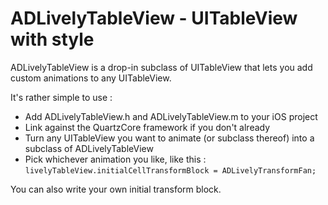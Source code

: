 # ADLivelyTableView - UITableView with style

ADLivelyTableView is a drop-in subclass of UITableView that lets you add custom animations to any UITableView.

It's rather simple to use :

*   Add ADLivelyTableView.h and ADLivelyTableView.m to your iOS project
*   Link against the QuartzCore framework if you don't already
*   Turn any UITableView you want to animate (or subclass thereof) into a subclass of ADLivelyTableView
*   Pick whichever animation you like, like this : ``livelyTableView.initialCellTransformBlock = ADLivelyTransformFan;``

You can also write your own initial transform block.
